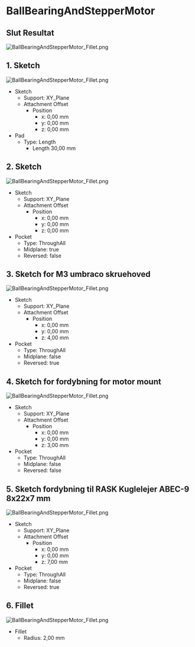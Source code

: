 # BallBearingAndStepperMotor

## Slut Resultat

![BallBearingAndStepperMotor_Fillet.png](./BallBearingAndStepperMotor_Fillet.png)

## 1. Sketch

![BallBearingAndStepperMotor_Fillet.png](./BallBearingAndStepperMotor_Pad-Sketch.png)

* Sketch
  * Support: XY_Plane
  * Attachment Offset
    * Position
      * x: 0,00 mm
      * y: 0,00 mm
      * z: 0,00 mm
* Pad
  * Type: Length
    * Length 30,00 mm

## 2. Sketch

![BallBearingAndStepperMotor_Fillet.png](./BallBearingAndStepperMotor_Pocket-Sketch001.png)

* Sketch
  * Support: XY_Plane
  * Attachment Offset
    * Position
      * x: 0,00 mm
      * y: 0,00 mm
      * z: 0,00 mm
* Pocket
  * Type: ThroughAll
  * Midplane: true
  * Reversed: false

## 3. Sketch for M3 umbraco skruehoved

![BallBearingAndStepperMotor_Fillet.png](./BallBearingAndStepperMotor_Pocket006-Sketch002.png)

* Sketch
  * Support: XY_Plane
  * Attachment Offset
    * Position
      * x: 0,00 mm
      * y: 0,00 mm
      * z: 4,00 mm
* Pocket
  * Type: ThroughAll
  * Midplane: false
  * Reversed: true

## 4. Sketch for fordybning for motor mount

![BallBearingAndStepperMotor_Fillet.png](./BallBearingAndStepperMotor_Pocket007-Sketch003.png)

* Sketch
  * Support: XY_Plane
  * Attachment Offset
    * Position
      * x: 0,00 mm
      * y: 0,00 mm
      * z: 3,00 mm
* Pocket
  * Type: ThroughAll
  * Midplane: false
  * Reversed: false


## 5. Sketch fordybning til RASK Kuglelejer ABEC-9 8x22x7 mm

![BallBearingAndStepperMotor_Fillet.png](./BallBearingAndStepperMotor_Pocket008-Sketch008.png)

* Sketch
  * Support: XY_Plane
  * Attachment Offset
    * Position
      * x: 0,00 mm
      * y: 0,00 mm
      * z: 7,00 mm
* Pocket
  * Type: ThroughAll
  * Midplane: false
  * Reversed: true

## 6. Fillet

![BallBearingAndStepperMotor_Fillet.png](./BallBearingAndStepperMotor_Fillet.png)

* Fillet
  * Radius: 2,00 mm
